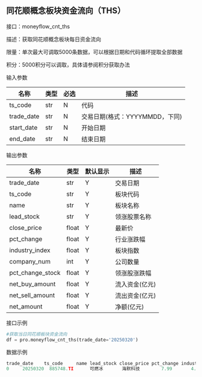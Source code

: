 ## 同花顺概念板块资金流向（THS）

接口：moneyflow_cnt_ths

描述：获取同花顺概念板块每日资金流向

限量：单次最大可调取5000条数据，可以根据日期和代码循环提取全部数据

积分：5000积分可以调取，具体请参阅积分获取办法 

输入参数

| 名称 | 类型 | 必选 | 描述 |
| --- | --- | --- | --- |
| ts_code | str | N | 代码 |
| trade_date | str | N | 交易日期(格式：YYYYMMDD，下同) |
| start_date | str | N | 开始日期 |
| end_date | str | N | 结束日期 |

输出参数

| 名称 | 类型 | 默认显示 | 描述 |
| --- | --- | --- | --- |
| trade_date | str | Y | 交易日期 |
| ts_code | str | Y | 板块代码 |
| name | str | Y | 板块名称 |
| lead_stock | str | Y | 领涨股票名称 |
| close_price | float | Y | 最新价 |
| pct_change | float | Y | 行业涨跌幅 |
| industry_index | float | Y | 板块指数 |
| company_num | int | Y | 公司数量 |
| pct_change_stock | float | Y | 领涨股涨跌幅 |
| net_buy_amount | float | Y | 流入资金(亿元) |
| net_sell_amount | float | Y | 流出资金(亿元) |
| net_amount | float | Y | 净额(亿元) |

接口示例

```python
#获取当日同花顺板块资金流向
df = pro.moneyflow_cnt_ths(trade_date='20250320')
```

数据示例

```python
trade_date    ts_code     name lead_stock close_price pct_change industry_index  company_num pct_change_stock net_buy_amount net_sell_amount net_amount
0     20250320  885748.TI      可燃冰       海默科技        7.99       4.76        1307.56           12             4.76          21.00           19.00       1.00
```